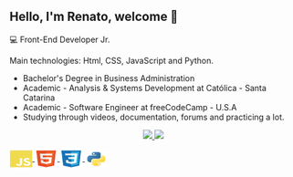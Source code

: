 ## Hello, I'm Renato, welcome 🖖

💻 Front-End Developer Jr.

Main technologies: Html, CSS, JavaScript and Python.
- Bachelor's Degree in Business Administration
- Academic - Analysis & Systems Development at Católica - Santa Catarina
- Academic - Software Engineer at freeCodeCamp - U.S.A
- Studying through videos, documentation, forums and practicing a lot.

<div align="center">
  <a href="https://github.com/renatocortez">
  <img height="160em" src="https://github-readme-stats.vercel.app/api?username=renatocortez&show_icons=true&theme=dracula&include_all_commits=true&count_private=true"/>
    
  <img height="160em" src="https://github-readme-stats.vercel.app/api/top-langs/?username=renatocortez&layout=compact&langs_count=7&theme=dracula"/>
</div>
  
<div style="display: inline_block"><br>
  <img align="center" alt="renato-Js" height="30" width="40" src="https://raw.githubusercontent.com/devicons/devicon/master/icons/javascript/javascript-plain.svg">
  <img align="center" alt="renato-HTML" height="30" width="40" src="https://raw.githubusercontent.com/devicons/devicon/master/icons/html5/html5-original.svg">
  <img align="center" alt="renato-CSS" height="30" width="40" src="https://raw.githubusercontent.com/devicons/devicon/master/icons/css3/css3-original.svg">
  <img align="center" alt="renato-Python" height="30" width="40" src="https://raw.githubusercontent.com/devicons/devicon/master/icons/python/python-original.svg">
</div>
